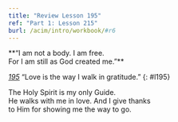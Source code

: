```yaml
---
title: "Review Lesson 195"
ref: "Part 1: Lesson 215"
burl: /acim/intro/workbook/#r6
---
```


<div markdown="1" class="center">
**“I am not a body. I am free.<br/>
For I am still as God created me.”**
</div>

[*195*](/acim/workbook/l195/?r=1) “Love is the way I walk in gratitude.”
{: #l195}

<div markdown="1" class="review center">
The Holy Spirit is my only Guide.<br/>
He walks with me in love. And I give thanks<br/>
to Him for showing me the way to go.
</div>

